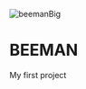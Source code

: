 ![beemanBig](https://user-images.githubusercontent.com/70330757/212972358-6ef87a6b-4836-4087-bc0c-66173b055f78.png)

# BEEMAN

My first project
